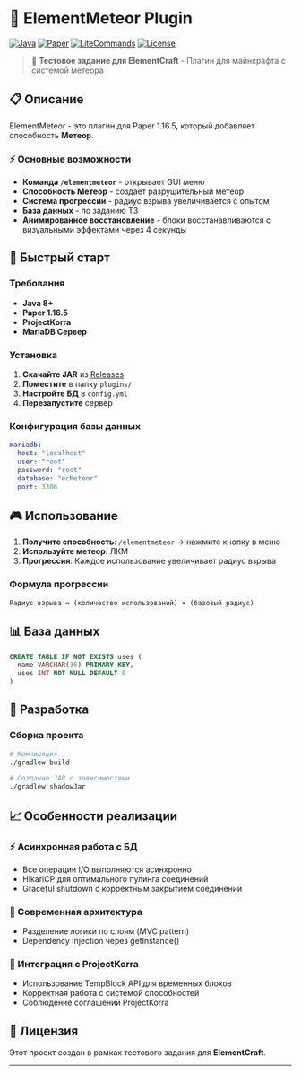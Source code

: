 # 🌟 ElementMeteor Plugin

[![Java](https://img.shields.io/badge/Java-8+-orange.svg)](https://java.com)
[![Paper](https://img.shields.io/badge/Paper-1.16.5-blue.svg)](https://papermc.io)
[![LiteCommands](https://img.shields.io/badge/LiteCommands-3.9.7-green.svg)](https://github.com/Rollczi/LiteCommands)
[![License](https://img.shields.io/badge/License-MIT-yellow.svg)](LICENSE)

> 🎯 **Тестовое задание для ElementCraft** - Плагин для майнкрафта с системой метеора

## 📋 Описание

ElementMeteor - это плагин для Paper 1.16.5, который добавляет способность **Метеор**.

### ⚡ Основные возможности

- **Команда `/elementmeteor`** - открывает GUI меню
- **Способность Метеор** - создает разрушительный метеор
- **Система прогрессии** - радиус взрыва увеличивается с опытом
- **База данных** - по заданию ТЗ
- **Анимированное восстановление** - блоки восстанавливаются с визуальными эффектами через 4 секунды


## 🚀 Быстрый старт

### Требования
- **Java 8+**
- **Paper 1.16.5**
- **ProjectKorra** 
- **MariaDB Сервер**

### Установка

1. **Скачайте JAR** из [Releases](../../releases)
2. **Поместите** в папку `plugins/`
3. **Настройте БД** в `config.yml`
4. **Перезапустите** сервер

### Конфигурация базы данных

```yaml
mariadb:
  host: "localhost"
  user: "root"
  password: "root"
  database: "ecMeteor"
  port: 3306
```

## 🎮 Использование

1. **Получите способность**: `/elementmeteor` → нажмите кнопку в меню
2. **Используйте метеор**: ЛКМ 
3. **Прогрессия**: Каждое использование увеличивает радиус взрыва

### Формула прогрессии
```
Радиус взрыва = (количество использований) × (базовый радиус)
```

## 📊 База данных

```sql
CREATE TABLE IF NOT EXISTS uses (
  name VARCHAR(36) PRIMARY KEY,
  uses INT NOT NULL DEFAULT 0
)
```

## 🔧 Разработка

### Сборка проекта

```bash
# Компиляция
./gradlew build

# Создание JAR с зависимостями
./gradlew shadowJar
```


## 📈 Особенности реализации

### ⚡ Асинхронная работа с БД
- Все операции I/O выполняются асинхронно
- HikariCP для оптимального пулинга соединений
- Graceful shutdown с корректным закрытием соединений

### 🎨 Современная архитектура
- Разделение логики по слоям (MVC pattern)
- Dependency Injection через getInstance()

### 🔄 Интеграция с ProjectKorra
- Использование TempBlock API для временных блоков
- Корректная работа с системой способностей
- Соблюдение соглашений ProjectKorra

## 📝 Лицензия

Этот проект создан в рамках тестового задания для **ElementCraft**.

---



